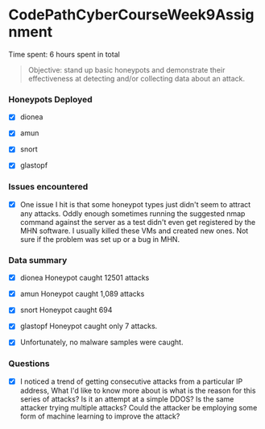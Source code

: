 # CodePathCyberCourseWeek9Assignment

Time spent: 6 hours spent in total

> Objective: stand up basic honeypots and demonstrate their effectiveness at 
			 detecting and/or collecting data about an attack.

### Honeypots Deployed

- [x] dionea
- [x] amun
- [x] snort
- [x] glastopf


### Issues encountered

- [x] One issue I hit is that some honeypot types just didn't seem to attract 
	  any attacks. Oddly enough sometimes running the suggested nmap command against
	  the server as a test didn't even get registered by the MHN software. I usually killed these 
	  VMs and created new ones. Not sure if the problem was set up or a bug in MHN. 


### Data summary
 
- [x] dionea Honeypot caught 12501 attacks
- [x] amun Honeypot caught 1,089 attacks 
- [x] snort Honeypot caught 694
- [x] glastopf Honeypot caught only 7 attacks. 
- [x] Unfortunately, no malware samples were caught. 


### Questions

- [x] I noticed a trend of getting consecutive attacks from a particular IP address,
		What I'd like to know more about is what is the reason for this series of attacks? 
		Is it an attempt at a simple DDOS? Is the same attacker trying multiple attacks? 
		Could the attacker be employing some form of machine learning to improve the attack?
